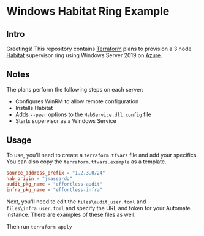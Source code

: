# Windows Habitat Ring Example

## Intro

Greetings! This repository contains [Terraform](https://www.terraform.io) plans to provision a 3 node [Habitat](https://habitat.sh) supervisor ring using Windows Server 2019 on [Azure](https://www.azure.com).

## Notes

The plans perform the following steps on each server:

* Configures WinRM to allow remote configuration
* Installs Habitat
* Adds `--peer` options to the `HabService.dll.config` file
* Starts supervisor as a Windows Service

## Usage

To use, you'll need to create a `terraform.tfvars` file and add your specifics. You can also copy the `terraform.tfvars.example` as a template.

``` toml
source_address_prefix = "1.2.3.0/24"
hab_origin = "jmassardo"
audit_pkg_name = "effortless-audit"
infra_pkg_name = "effortless-infra"
```

Next, you'll need to edit the `files\audit_user.toml` and `files\infra_user.toml` and specify the URL and token for your Automate instance. There are examples of these files as well.

Then run `terraform apply`
